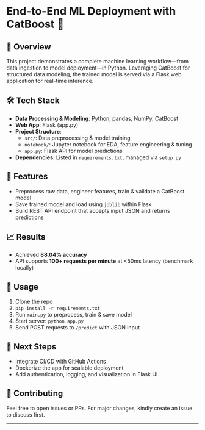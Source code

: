 # End-to-End ML Deployment with CatBoost 🚀

## 📘 Overview  
This project demonstrates a complete machine learning workflow—from data ingestion to model deployment—in Python. Leveraging CatBoost for structured data modeling, the trained model is served via a Flask web application for real-time inference.

## 🛠️ Tech Stack  
- **Data Processing & Modeling**: Python, pandas, NumPy, CatBoost  
- **Web App**: Flask (app.py)  
- **Project Structure**:
  - `src/`: Data preprocessing & model training  
  - `notebook/`: Jupyter notebook for EDA, feature engineering & tuning  
  - `app.py`: Flask API for model predictions  
- **Dependencies**: Listed in `requirements.txt`, managed via `setup.py`

## 🧩 Features  
- Preprocess raw data, engineer features, train & validate a CatBoost model  
- Save trained model and load using `joblib` within Flask  
- Build REST API endpoint that accepts input JSON and returns predictions  

## 📈 Results  
- Achieved **88.04% accuracy** 
- API supports **100+ requests per minute** at <50ms latency (benchmark locally)  

## 🚀 Usage  
1. Clone the repo  
2. `pip install -r requirements.txt`  
3. Run `main.py` to preprocess, train & save model  
4. Start server: `python app.py`  
5. Send POST requests to `/predict` with JSON input  

## 🧪 Next Steps  
- Integrate CI/CD with GitHub Actions  
- Dockerize the app for scalable deployment  
- Add authentication, logging, and visualization in Flask UI

## 🤝 Contributing  
Feel free to open issues or PRs. For major changes, kindly create an issue to discuss first.

---

